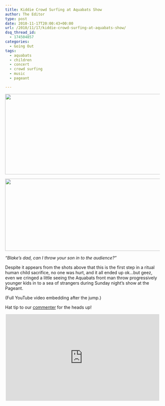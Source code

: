 ```yaml
---
title: Kiddie Crowd Surfing at Aquabats Show
author: The Editor
type: post
date: 2010-11-17T20:00:43+00:00
url: /2010/11/17/kiddie-crowd-surfing-at-aquabats-show/
dsq_thread_id:
  - 174504857
categories:
  - Going Out
tags:
  - aquabats
  - children
  - concert
  - crowd surfing
  - music
  - pageant

---
```

[<img class="aligncenter size-full wp-image-7895" title="kid_tossed_at_pageant" src="http://media.punchingkitty.com/wordpress/2010/11/kid_tossed_at_pageant.jpg" alt="" width="600" height="262" />][1]

[<img class="aligncenter size-full wp-image-7897" title="aqua_bats_show_2" src="http://media.punchingkitty.com/wordpress/2010/11/aqua_bats_show_2.jpg" alt="" width="600" height="235" />][2]

_&#8220;Blake&#8217;s dad, can I throw your son in to the audience?&#8221;_

Despite it appears from the shots above that this is the first step in a ritual human child sacrifice, no one was hurt, and it all ended up ok&#8230;but geez, even we cringed a little seeing the Aquabats front man throw progressively younger kids in to a sea of strangers during Sunday night&#8217;s show at the Pageant.

(Full YouTube video embedding after the jump.)

Hat tip to our <a href="http://punchingkitty.com/2010/11/16/great-moments-in-native-st-louisan-history-akon-throws-a-dude-off-stage/#comment-97972933" target="_blank">commenter</a> for the heads up!

<!--more-->

<span class="embed-youtube" style="text-align:center; display: block;"><iframe class='youtube-player' type='text/html' width='500' height='282' src='http://www.youtube.com/embed/YCKPWJvhUtA?version=3&#038;rel=1&#038;fs=1&#038;autohide=2&#038;showsearch=0&#038;showinfo=1&#038;iv_load_policy=1&#038;wmode=transparent' allowfullscreen='true' style='border:0;'></iframe></span>

 [1]: http://media.punchingkitty.com/wordpress/2010/11/kid_tossed_at_pageant.jpg
 [2]: http://media.punchingkitty.com/wordpress/2010/11/aqua_bats_show_2.jpg